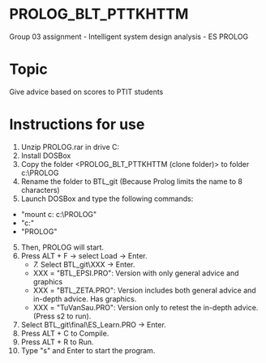 # PROLOG_BLT_PTTKHTTM
Group 03 assignment - Intelligent system design analysis - ES PROLOG

# Topic
Give advice based on scores to PTIT students

# Instructions for use
1. Unzip PROLOG.rar in drive C:
2. Install DOSBox
3. Copy the folder <PROLOG_BLT_PTTKHTTM (clone folder)> to folder c:\PROLOG
4. Rename the folder to BTL_git (Because Prolog limits the name to 8 characters)
4. Launch DOSBox and type the following commands:
- "mount c: c:\PROLOG"
- "c:"
- "PROLOG"
5. Then, PROLOG will start.
6. Press ALT + F -> select Load -> Enter.
    - _7._ Select BTL_git\XXX -> Enter.
    - XXX = "BTL_EPSI.PRO": Version with only general advice and graphics
    - XXX = "BTL_ZETA.PRO": Version includes both general advice and in-depth advice. Has graphics.
    - XXX = "TuVanSau.PRO": Version only to retest the in-depth advice. (Press s2 to run).
7. Select BTL_git\final\ES_Learn.PRO -> Enter.
8. Press ALT + C to Compile.
9. Press ALT + R to Run.
10. Type "s" and Enter to start the program.
